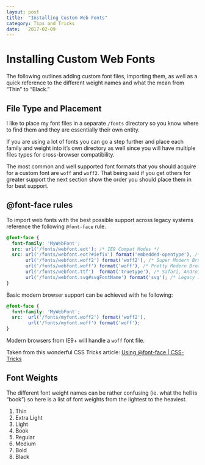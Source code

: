```yaml
---
layout: post
title:  "Installing Custom Web Fonts"
category: Tips and Tricks
date:   2017-02-09
---
```


# Installing Custom Web Fonts

The following outlines adding custom font files, importing them, as well as a quick reference to the different weight names and what the mean from “Thin” to “Black.”

## File Type and Placement
I like to place my font files in a separate `/fonts` directory so you know where to find them and they are essentially their own entity.

If you are using a lot of fonts you can go a step further and place each family and weight into it’s own directory as well since you will have multiple files types for cross-browser compatibility.

The most common and well supported font formats that you should acquire for a custom font are `woff` and  `woff2`. That being said if you get others for greater support the next section show the order you should place them in for best support.

## @font-face rules

To import web fonts with the best possible support across legacy systems reference the following `@font-face` rule.

```css
@font-face {
  font-family: 'MyWebFont';
  src: url('/fonts/webfont.eot'); /* IE9 Compat Modes */
  src: url('/fonts/webfont.eot?#iefix') format('embedded-opentype'), /* IE6-IE8 */
       url('/fonts/webfont.woff2') format('woff2'), /* Super Modern Browsers */
       url('/fonts/webfont.woff') format('woff'), /* Pretty Modern Browsers */
       url('/fonts/webfont.ttf')  format('truetype'), /* Safari, Android, iOS */
       url('/fonts/webfont.svg#svgFontName') format('svg'); /* Legacy iOS */
}
```

Basic modern browser support can be achieved with he following:

```css
@font-face {
  font-family: 'MyWebFont';
  src:  url('/fonts/myfont.woff2') format('woff2'),
        url('/fonts/myfont.woff') format('woff');
}
```

Modern browsers from IE9+ will handle a `woff` font file.

Taken from this wonderful CSS Tricks article: [Using @font-face | CSS-Tricks](https://css-tricks.com/snippets/css/using-font-face/)

## Font Weights
The different font weight names can be rather confusing (ie. what the hell is “book”) so here is a list of font weights from the lightest to the heaviest.

1. Thin
2. Extra Light
3. Light
4. Book
5. Regular
6. Medium
7. Bold
8. Black
